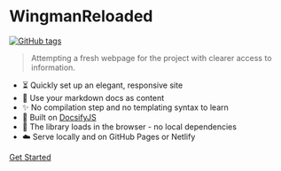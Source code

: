 <!-- TODO: Update title -->
<h1 id="cover-heading">
  WingmanReloaded
</h1>

[![GitHub tags](https://img.shields.io/github/tag/BanditTech/docsify-JS-Template.svg)](https://GitHub.com/BanditTech/docsify-JS-Template/tags/) <!-- TODO: Update username and repo name -->

>  Attempting a fresh webpage for the project with clearer access to information. <!-- TODO: Replace with your description -->


<!-- TODO: Update to match your project's benefits/features. Git emojis work great here. -->

- :hourglass_flowing_sand: Quickly set up an elegant, responsive site
- :open_file_folder: Use your markdown docs as content
- :sparkles: No compilation step and no templating syntax to learn
- :nut_and_bolt: Built on [DocsifyJS](https://docsify.js.org/)
- :pushpin: The library loads in the browser - no local dependencies
- :cloud: Serve locally and on GitHub Pages or Netlify


[Get Started](#WingmanReloaded) <!-- TODO: Use ID of your homepage heading -->
